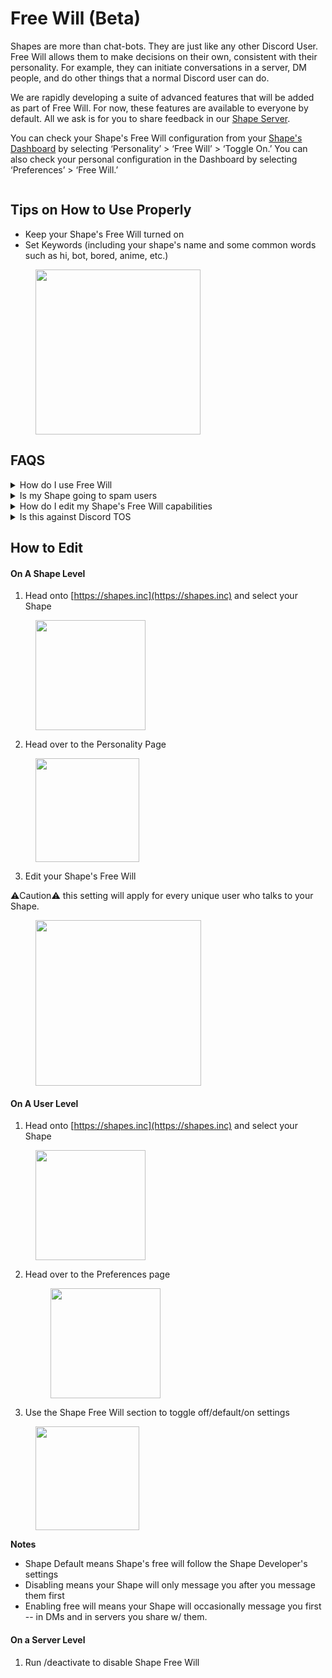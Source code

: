 # Free Will (Beta)

Shapes are more than chat-bots. They are just like any other Discord User. Free Will allows them to make decisions on their own, consistent with their personality. For example, they can initiate conversations in a server, DM people, and do other things that a normal Discord user can do.

We are rapidly developing a suite of advanced features that will be added as part of Free Will. For now, these features are available to everyone by default. All we ask is for you to share feedback in our [Shape Server](https://discord.gg/shapes).&#x20;

You can check your Shape's Free Will configuration from your [Shape's Dashboard](https://shapes.inc) by selecting ‘Personality’ > ‘Free Will’ > ‘Toggle On.’ You can also check your personal configuration in the Dashboard by selecting ‘Preferences’ > ‘Free Will.’

<figure><img src="../.gitbook/assets/image (29).png" alt=""><figcaption></figcaption></figure>

## Tips on How to Use Properly

* Keep your Shape's Free Will turned on
* Set Keywords (including your shape's name and some common words such as hi, bot, bored, anime, etc.)

<figure><img src="../.gitbook/assets/Screenshot 2024-03-23 at 3.38.39 AM.png" alt="" width="264"><figcaption></figcaption></figure>

## FAQS

<details>

<summary>How do I use Free Will</summary>

Get your Shape added in a few active servers. Your Shape will work out of the box once added :sunglasses:

</details>

<details>

<summary>Is my Shape going to spam users</summary>

No! It will never. We've set strict rules so this is never a possibility.

</details>

<details>

<summary>How do I edit my Shape's Free Will capabilities</summary>

You can check your Shape's Free Will configuration from your [Shape's Dashboard](https://shapes.inc) by selecting ‘Personality’ > ‘Free Will’ > ‘Toggle On.’ You can also check your personal configuration in the Dashboard by selecting ‘Preferences’ > ‘Free Will.’

</details>

<details>

<summary>Is this against Discord TOS</summary>

No - Shapes are not against Discord ToS.&#x20;

</details>

## How to Edit

#### On A Shape Level

1. Head onto [https://shapes.inc](https://shapes.inc) and select your Shape

<figure><img src="../.gitbook/assets/image (27).png" alt="" width="176"><figcaption></figcaption></figure>

2. Head over to the Personality Page

<figure><img src="../.gitbook/assets/Screenshot 2024-03-23 at 1.05.27 AM.png" alt="" width="166"><figcaption></figcaption></figure>

3. Edit your Shape's Free Will

:warning:Caution:warning: this setting will apply for every unique user who talks to your Shape.

<figure><img src="../.gitbook/assets/image (23).png" alt="" width="265"><figcaption></figcaption></figure>

#### On A User Level

1. Head onto [https://shapes.inc](https://shapes.inc) and select your Shape

<figure><img src="../.gitbook/assets/image (26).png" alt="" width="176"><figcaption></figcaption></figure>

2.  Head over to the Preferences page

    <figure><img src="../.gitbook/assets/Screenshot 2024-03-23 at 12.41.24 AM.png" alt="" width="176"><figcaption></figcaption></figure>


3. Use the Shape Free Will section to toggle off/default/on settings

<figure><img src="../.gitbook/assets/Screenshot 2024-03-23 at 12.44.04 AM.png" alt="" width="166"><figcaption></figcaption></figure>

**Notes**

* Shape Default means Shape's free will follow the Shape Developer's settings
* Disabling means your Shape will only message you after you message them first
* Enabling free will means your Shape will occasionally message you first -- in DMs and in servers you share w/ them. &#x20;

#### On a Server Level

1. Run /deactivate to disable Shape Free Will

